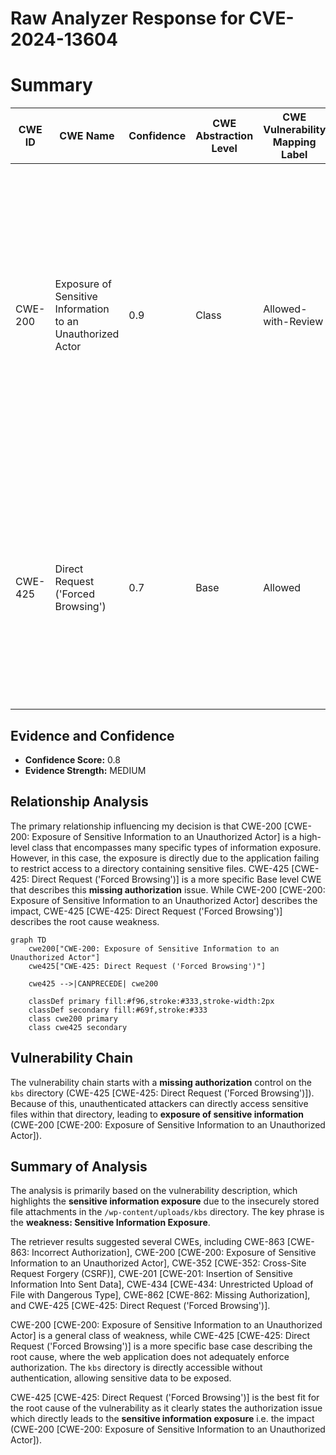 # Raw Analyzer Response for CVE-2024-13604

# Summary

| CWE ID | CWE Name | Confidence | CWE Abstraction Level | CWE Vulnerability Mapping Label | CWE-Vulnerability Mapping Notes |
|---|---|---|---|---|---|
| CWE-200 | Exposure of Sensitive Information to an Unauthorized Actor | 0.9 | Class | Allowed-with-Review | The product exposes sensitive information to an actor that is not explicitly authorized to have access to that information. While **Exposure of Sensitive Information** is a high level impact, in this case, it's directly caused by storing the attachments in a publicly accessible directory. |
| CWE-425 | Direct Request ('Forced Browsing') | 0.7 | Base | Allowed | The web application does not adequately enforce appropriate authorization on all restricted URLs, scripts, or files. Since the kbs directory is directly accessible without authentication, this CWE is relevant. |

## Evidence and Confidence

*   **Confidence Score:** 0.8
*   **Evidence Strength:** MEDIUM

## Relationship Analysis
The primary relationship influencing my decision is that CWE-200 [CWE-200: Exposure of Sensitive Information to an Unauthorized Actor] is a high-level class that encompasses many specific types of information exposure. However, in this case, the exposure is directly due to the application failing to restrict access to a directory containing sensitive files. CWE-425 [CWE-425: Direct Request ('Forced Browsing')] is a more specific Base level CWE that describes this **missing authorization** issue. While CWE-200 [CWE-200: Exposure of Sensitive Information to an Unauthorized Actor] describes the impact, CWE-425 [CWE-425: Direct Request ('Forced Browsing')] describes the root cause weakness.

```mermaid
graph TD
    cwe200["CWE-200: Exposure of Sensitive Information to an Unauthorized Actor"]
    cwe425["CWE-425: Direct Request ('Forced Browsing')"]

    cwe425 -->|CANPRECEDE| cwe200

    classDef primary fill:#f96,stroke:#333,stroke-width:2px
    classDef secondary fill:#69f,stroke:#333
    class cwe200 primary
    class cwe425 secondary
```

## Vulnerability Chain
The vulnerability chain starts with a **missing authorization** control on the `kbs` directory (CWE-425 [CWE-425: Direct Request ('Forced Browsing')]). Because of this, unauthenticated attackers can directly access sensitive files within that directory, leading to **exposure of sensitive information** (CWE-200 [CWE-200: Exposure of Sensitive Information to an Unauthorized Actor]).

## Summary of Analysis
The analysis is primarily based on the vulnerability description, which highlights the **sensitive information exposure** due to the insecurely stored file attachments in the `/wp-content/uploads/kbs` directory. The key phrase is the **weakness: Sensitive Information Exposure**.

The retriever results suggested several CWEs, including CWE-863 [CWE-863: Incorrect Authorization], CWE-200 [CWE-200: Exposure of Sensitive Information to an Unauthorized Actor], CWE-352 [CWE-352: Cross-Site Request Forgery (CSRF)], CWE-201 [CWE-201: Insertion of Sensitive Information Into Sent Data], CWE-434 [CWE-434: Unrestricted Upload of File with Dangerous Type], CWE-862 [CWE-862: Missing Authorization], and CWE-425 [CWE-425: Direct Request ('Forced Browsing')].

CWE-200 [CWE-200: Exposure of Sensitive Information to an Unauthorized Actor] is a general class of weakness, while CWE-425 [CWE-425: Direct Request ('Forced Browsing')] is a more specific base case describing the root cause, where the web application does not adequately enforce authorization. The `kbs` directory is directly accessible without authentication, allowing sensitive data to be exposed.

CWE-425 [CWE-425: Direct Request ('Forced Browsing')] is the best fit for the root cause of the vulnerability as it clearly states the authorization issue which directly leads to the **sensitive information exposure** i.e. the impact (CWE-200 [CWE-200: Exposure of Sensitive Information to an Unauthorized Actor]).